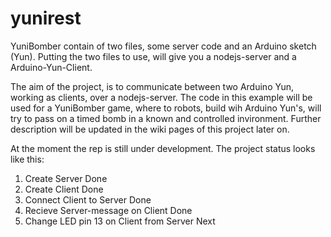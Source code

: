 # yunirest

YuniBomber contain of two files, some server code and an Arduino sketch (Yun). 
Putting the two files to use, will give you a nodejs-server and a Arduino-Yun-Client.

The aim of the project, is to communicate between two Arduino Yun, working as clients, over a nodejs-server. 
The code in this example will be used for a YuniBomber game, where to robots, build wih Arduino Yun's, will try to pass on a timed bomb in a known and controlled invironment. Further description will be updated in the wiki pages of this project later on.

At the moment the rep is still under development. The project status looks like this:

  1. Create Server                                Done
  2. Create Client                                Done
  3. Connect Client to Server                     Done
  4. Recieve Server-message on Client             Done
  5. Change LED pin 13 on Client from Server      Next


